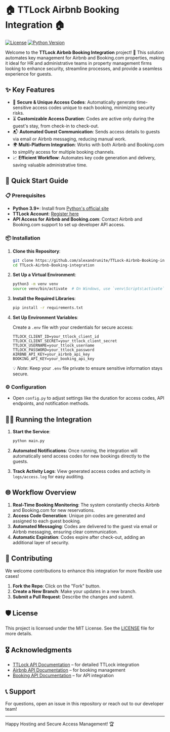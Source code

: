 # 🏠 TTLock Airbnb Booking Integration 🏠

[![License](https://img.shields.io/badge/license-MIT-blue.svg)](LICENSE)
[![Python Version](https://img.shields.io/badge/python-3.9%2B-brightgreen.svg)](https://www.python.org/downloads/release/python-390/)

Welcome to the **TTLock Airbnb Booking Integration** project! 🎉 This solution automates key management for Airbnb and Booking.com properties, making it ideal for HR and administrative teams in property management firms looking to enhance security, streamline processes, and provide a seamless experience for guests.

## ✨ Key Features

- 🔐 **Secure & Unique Access Codes**: Automatically generate time-sensitive access codes unique to each booking, minimizing security risks.
- ⏳ **Customizable Access Duration**: Codes are active only during the guest's stay, from check-in to check-out.
- 📬 **Automated Guest Communication**: Sends access details to guests via email or Airbnb messaging, reducing manual work.
- 🌍 **Multi-Platform Integration**: Works with both Airbnb and Booking.com to simplify access for multiple booking channels.
- 📈 **Efficient Workflow**: Automates key code generation and delivery, saving valuable administrative time.

## 🚀 Quick Start Guide

### 📋 Prerequisites

- **Python 3.9+**: Install from [Python's official site](https://www.python.org/downloads/)
- **TTLock Account**: [Register here](https://www.ttlock.com/)
- **API Access for Airbnb and Booking.com**: Contact Airbnb and Booking.com support to set up developer API access.

### 📦 Installation

1. **Clone this Repository**:

    ```bash
    git clone https://github.com/alexandrunite/TTLock-Airbnb-Booking-integration.git
    cd TTLock-Airbnb-Booking-integration
    ```

2. **Set Up a Virtual Environment**:

    ```bash
    python3 -m venv venv
    source venv/bin/activate  # On Windows, use `venv\Scripts\activate`
    ```

3. **Install the Required Libraries**:

    ```bash
    pip install -r requirements.txt
    ```

4. **Set Up Environment Variables**:

    Create a `.env` file with your credentials for secure access:

    ```plaintext
    TTLOCK_CLIENT_ID=your_ttlock_client_id
    TTLOCK_CLIENT_SECRET=your_ttlock_client_secret
    TTLOCK_USERNAME=your_ttlock_username
    TTLOCK_PASSWORD=your_ttlock_password
    AIRBNB_API_KEY=your_airbnb_api_key
    BOOKING_API_KEY=your_booking_api_key
    ```

    💡 *Note*: Keep your `.env` file private to ensure sensitive information stays secure.

### ⚙️ Configuration

- Open `config.py` to adjust settings like the duration for access codes, API endpoints, and notification methods.

## 🏃‍♂️ Running the Integration

1. **Start the Service**:

    ```bash
    python main.py
    ```

2. **Automated Notifications**: Once running, the integration will automatically send access codes for new bookings directly to the guests.

3. **Track Activity Logs**: View generated access codes and activity in `logs/access.log` for easy auditing.

## 🌐 Workflow Overview

1. **Real-Time Booking Monitoring**: The system constantly checks Airbnb and Booking.com for new reservations.
2. **Access Code Generation**: Unique pin codes are generated and assigned to each guest booking.
3. **Automated Messaging**: Codes are delivered to the guest via email or Airbnb messaging, ensuring clear communication.
4. **Automatic Expiration**: Codes expire after check-out, adding an additional layer of security.

## 🤝 Contributing

We welcome contributions to enhance this integration for more flexible use cases!

1. **Fork the Repo**: Click on the "Fork" button.
2. **Create a New Branch**: Make your updates in a new branch.
3. **Submit a Pull Request**: Describe the changes and submit.

## 🛡️ License

This project is licensed under the MIT License. See the [LICENSE](LICENSE) file for more details.

## 🎖 Acknowledgments

- [TTLock API Documentation](https://open.ttlock.com/) – for detailed TTLock integration
- [Airbnb API Documentation](https://www.airbnb.com/api-documentation/) – for booking management
- [Booking API Documentation](https://developers.booking.com/) – for API integration

## 📞 Support

For questions, open an issue in this repository or reach out to our developer team!

---

Happy Hosting and Secure Access Management! 🏆
